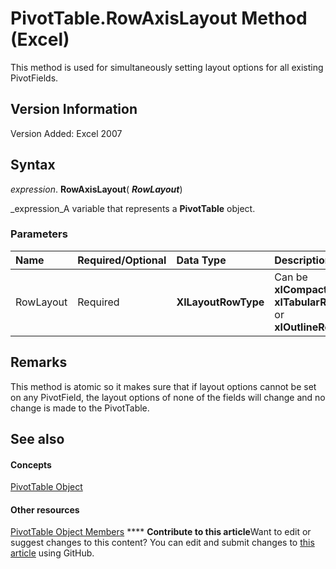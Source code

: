 
# PivotTable.RowAxisLayout Method (Excel)

This method is used for simultaneously setting layout options for all existing PivotFields.


## Version Information

Version Added: Excel 2007 


## Syntax

 _expression_. **RowAxisLayout**( **_RowLayout_**)

 _expression_A variable that represents a  **PivotTable** object.


### Parameters



|**Name**|**Required/Optional**|**Data Type**|**Description**|
|:-----|:-----|:-----|:-----|
|RowLayout|Required| **XlLayoutRowType**|Can be  **xlCompactRow**,  **xlTabularRow**, or  **xlOutlineRow**.|

## Remarks

This method is atomic so it makes sure that if layout options cannot be set on any PivotField, the layout options of none of the fields will change and no change is made to the PivotTable.


## See also


#### Concepts


 [PivotTable Object](a9c1d4a0-78a9-f9a6-6daf-91cb63e45842.md)
#### Other resources


 [PivotTable Object Members](8e8d1692-cf32-63c6-a1f6-54ddcc2a4964.md)
****   **Contribute to this article**Want to edit or suggest changes to this content? You can edit and submit changes to  [this article](https://github.com/jhershey00/VBA_Excel_Test/OpenXMLCon/articles/41a8a3bb-252a-7598-b559-d75dc1e10bc1.md) using GitHub.

